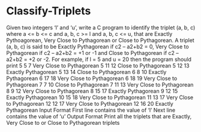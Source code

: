 # Classify-Triplets
Given two integers ‘l’ and ‘u’, write a C program to identify the triplet (a, b, c) where a &lt;= b &lt;= c and a, b, c >= l and a, b, c &lt;= u, that are Exactly Pythoagorean, Very Close to Pythagorean or Close to Pythagorean. A triplet (a, b, c) is said to be Exactly Pythagorean if c2 – a2+b2 = 0, Very Close to Pythagorean if c2 – a2+b2 = +1 or -1 and Close to Pythagorean if c2 – a2+b2 = +2 or -2. For example, if l = 5 and u = 20 then the program should print 5 5 7 Very Close to Pythagorean 5 11 12 Close to Pythagorean 5 12 13 Exactly Pythagorean 5 13 14 Close to Pythagorean 6 8 10 Exactly Pythagorean 6 17 18 Very Close to Pythagorean 6 18 19 Very Close to Pythagorean 7 7 10 Close to Pythagorean 7 11 13 Very Close to Pythagorean 8 9 12 Very Close to Pythagorean 8 15 17 Exactly Pythagorean 9 12 15 Exactly Pythagorean 10 15 18 Very Close to Pythagorean 11 13 17 Very Close to Pythagorean 12 12 17 Very Close to Pythagorean 12 16 20 Exactly Pythagorean Input Format First line contains the value of ‘l’ Next line contains the value of ‘u’ Output Format Print all the triplets that are Exactly, Very Close to or Close to Pythagorean triplets
